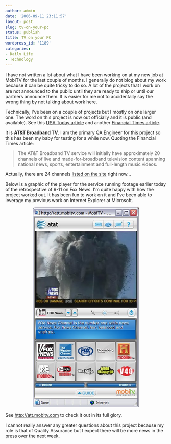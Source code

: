 ```yaml
---
author: admin
date: '2006-09-11 23:11:57'
layout: post
slug: tv-on-your-pc
status: publish
title: TV on your PC
wordpress_id: '1189'
categories:
- Daily Life
- Technology
---
```

I have not written a lot about what I have been working on at my new job at MobiTV for the last couple of months. I generally do not blog about my work because it can be quite tricky to do so. A lot of the projects that I work on are not announced to the public until they are ready to ship or until our partners announce them. It is easier for me not to accidentally say the wrong thing by not talking about work here.



Technically, I've been on a couple of projects but I mostly on one larger one. The word on this project is now out officially and it is public (and available). See this <a href="http://www.usatoday.com/tech/products/services/2006-09-11-att-streaming-tv_x.htm">USA Today article</a> and another <a href="http://www.ft.com/cms/s/647b2590-41ec-11db-b4ab-0000779e2340.html">Financial Times article</a>.



It is <strong>AT&amp;T Broadband TV</strong>. I am the primary QA Engineer for this project so this has been my baby for testing for a while now. Quoting the Financial Times article:

<blockquote>The AT&amp;T Broadband TV service will initially have approximately 20 channels of live and made-for-broadband television content spanning national news, sports, entertainment and full-length music videos.</blockquote>

Actually, there are 24 channels <a href="https://att.mobitv.com/do/channelLineup">listed on the site</a> right now...



Below is a graphic of the player for the service running footage earlier today of the retrospective of 9-11 on Fox News. I'm quite happy with how the project worked out. It has been fun to work on it and I've been able to leverage my previous work on Internet Explorer at Microsoft.

<p align="center"><img src="/images/att-tv.jpg" /></p>

See <a href="http://att.mobitv.com/">http://att.mobitv.com</a> to check it out in its full glory.



I cannot really answer any greater questions about this project because my role is that of Quality Assurance but I expect there will be more news in the press over the next week.
